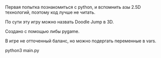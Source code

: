 <p>Первая попытка познакомиться с python, и вспомнить азы 2.5D технологий, поэтому код лучше не читать.</p>
<p>По сути эту игру можно назвать Doodle Jump в 3D.</p>
<p>Создано с помощью либы pygame.</p>
<p>В игре не отточенный баланс, но можно подергать переменные в vars.</p>
<p>python3 main.py</p>

